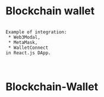 # Blockchain wallet
```

Example of integration:
 * Web3Modal,
 * MetaMask,
 * WalletConnect
in React.js DApp.



```

# Blockchain-Wallet
